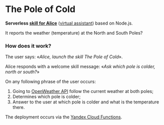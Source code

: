 # The Pole of Cold

**Serverless [skill for Alice](https://dialogs.yandex.com/store/skills/8039a055-polyus-holod)** ([virtual assistant](<https://en.wikipedia.org/wiki/Alice_(virtual_assistant)>)) based on Node.js.

It reports the weather (temperature) at the North and South Poles?

### How does it work?

The user says: «_Alice, launch the skill The Pole of Cold_».

Alice responds with a welcome skill message: «_Ask which pole is colder, north or south?_»

On any following phrase of the user occurs:

1. Going to [OpenWeather API](https://openweathermap.org/api) follow the current weather at both poles;
2. Determines which pole is colder;
3. Answer to the user at which pole is colder and what is the temperature there.

The deployment occurs via the [Yandex Cloud Functions](https://cloud.yandex.com/en/services/functions).
